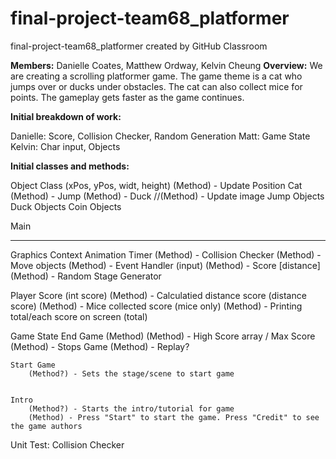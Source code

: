 # final-project-team68_platformer
final-project-team68_platformer created by GitHub Classroom

**Members:** Danielle Coates, Matthew Ordway, Kelvin Cheung
**Overview:** We are creating a scrolling platformer game. The game theme is a cat who jumps over or ducks under obstacles.
The cat can also collect mice for points. The gameplay gets faster as the game continues.

**Initial breakdown of work:**

Danielle: Score, Collision Checker, Random Generation 
Matt: Game State
Kelvin: Char input, Objects


**Initial classes and methods:**

Object Class (xPos, yPos, widt, height)
	(Method) - Update Position
	Cat
		(Method) - Jump
		(Method) - Duck
		//(Method) - Update image
	Jump Objects
	Duck Objects
	Coin Objects

Main
****
Graphics Context
Animation Timer
	(Method) - Collision Checker
	(Method) - Move objects
	(Method) - Event Handler (input)
	(Method) - Score [distance]
	(Method) - Random Stage Generator
	
Player Score (int score)
	(Method) - Calculatied distance score (distance score)
	(Method) - Mice collected score (mice only)
	(Method) - Printing total/each score on screen (total)
	
Game State
	End Game (Method)
		(Method) - High Score array / Max Score
		(Method) - Stops Game
		(Method) - Replay?
	
	Start Game
		(Method?) - Sets the stage/scene to start game
		

	Intro
		(Method?) - Starts the intro/tutorial for game
		(Method) - Press "Start" to start the game. Press "Credit" to see the game authors

Unit Test: Collision Checker
	


